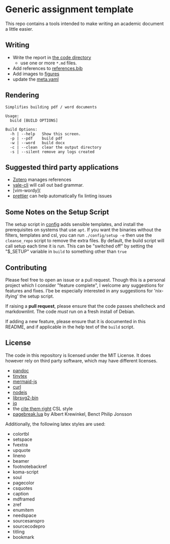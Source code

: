 # Generic assignment template

This repo contains a tools intended to make writing an academic document a little
easier.

## Writing

- Write the report in [the code directory](code/)
  - use one or more `*.md` files.
- Add references to [references.bib](code/references.bib)
- Add images to [figures](code/figures)
- update the [meta.yaml](code/config/meta.yaml)

## Rendering

``` text
Simplifies building pdf / word documents 

Usage:
  build [BUILD OPTIONS]

Build Options:
  -h | --help   Show this screen.
  -p | --pdf    build pdf
  -w | --word   build docx
  -c | --clean  clear the output directory
  -s | --silent remove any logs created
```

## Suggested third party applications

- [Zotero](https://www.zotero.org) manages references
- [vale-cli](https://github.com/errata-ai/vale) will call out bad
  grammar.
- [vim-wordy](
- [prettier](https://prettier.io/) can help automatically fix linting
  issues

## Some Notes on the Setup Script

The setup script in [config](code/config/setup) adds sensible
templates, and install the prerequisites on systems that use `apt`. If
you want the binaries without the filters, templates and csl, you can
run `./config/setup -e` then use the `cleanse_repo` script to remove the
extra files.  By default, the build script will call setup each time it is run.
This can be "switched off" by setting the "$_SETUP" variable in `build` to
something other than `true`

## Contributing

Please feel free to open an issue or a pull request. Though this is a personal
project which I consider "feature complete", I welcome any suggestions for
features and fixes.  I'be be especially interested in any suggestions for
'nix-ifying' the setup script.

If raising a **pull request**, please ensure that the code
passes shellcheck and markdownlint. The code _must_ run on a fresh install of
Debian.  

If adding a new feature, please ensure that it is documented in this README, and
if applicable in the help text of the `build` script.

## License

The code in this repository is licensed under the MIT License. It does however
rely on third party software, which may have different licenses.

- [pandoc](https://pandoc.org/)
- [tinytex](https://yihui.org/tinytex/)
- [mermaid-js](https://mermaid-js.github.io/mermaid/)
- [curl](https://curl.se/)
- [nodejs](https://nodejs.org/)
- [librsvg2-bin](https://wiki.gnome.org/Projects/LibRsvg)
- [jq](https://stedolan.github.io/jq/)
- the [cite them right](https://github.com/citation-style-language) CSL style
- [pagebreak.lua](https://github.com/pandoc-ext/pagebreak) by Albert Krewinkel, Benct Philip Jonsson

Additionally, the following latex styles are used:

- colortbl
- setspace
- fvextra 
- upquote
- lineno
- beamer
- footnotebackref
- koma-script
- soul
- pagecolor
- csquotes
- caption
- mdframed
- zref
- enumitem
- needspace
- sourcesanspro
- sourcecodepro
- titling
- bookmark
